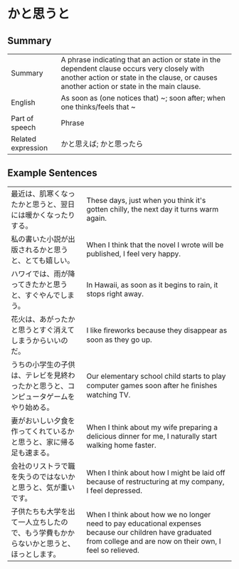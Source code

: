 # かと思うと

## Summary

<table><tr>   <td>Summary</td>   <td>A phrase indicating that an action or state in the dependent clause occurs very closely with another action or state in the clause, or causes another action or state in the main clause.</td></tr><tr>   <td>English</td>   <td>As soon as (one notices that) ~; soon after; when one thinks/feels that ~</td></tr><tr>   <td>Part of speech</td>   <td>Phrase</td></tr><tr>   <td>Related expression</td>   <td>かと思えば; かと思ったら</td></tr></table>

## Example Sentences

<table><tr>   <td>最近は、肌寒くなったかと思うと、翌日には暖かくなったりする。</td>   <td>These days, just when you think it's gotten chilly, the next day it turns warm again.</td></tr><tr>   <td>私の書いた小説が出版されるかと思うと、とても嬉しい。</td>   <td>When I think that the novel I wrote will be published, I feel very happy.</td></tr><tr>   <td>ハワイでは、雨が降ってきたかと思うと、すぐやんでしまう。</td>   <td>In Hawaii, as soon as it begins to rain, it stops right away.</td></tr><tr>   <td>花火は、あがったかと思うとすぐ消えてしまうからいいのだ。</td>   <td>I like ﬁreworks because they disappear as soon as they go up.</td></tr><tr>   <td>うちの小学生の子供は、テレビを見終わったかと思うと、コンピュータゲームをやり始める。</td>   <td>Our elementary school child starts to play computer games soon after he ﬁnishes watching TV.</td></tr><tr>   <td>妻がおいしい夕食を作ってくれているかと思うと、家に帰る足も速まる。</td>   <td>When I think about my wife preparing a delicious dinner for me, I naturally start walking home faster.</td></tr><tr>   <td>会社のリストラで職を失うのではないかと思うと、気が重いです。</td>   <td>When I think about how I might be laid off because of restructuring at my company, I feel depressed.</td></tr><tr>   <td>子供たちも大学を出て一人立ちしたので、もう学費もかからないかと思うと、ほっとします。</td>   <td>When I think about how we no longer need to pay educational expenses because our children have graduated from college and are now on their own, I feel so relieved.</td></tr></table>

